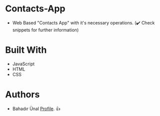 # Contacts-App
- Web Based "Contacts App" with it's necessary operations. (✔️ Check snippets for further information)
# Built With
- JavaScript
- HTML
- CSS
# Authors
- Bahadır Ünal [Profile](https://github.com/ZeroToHero2). 👍

